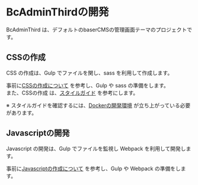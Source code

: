 # BcAdminThirdの開発

BcAdminThird は、デフォルトのbaserCMSの管理画面テーマのプロジェクトです。

 
## CSSの作成

CSS の作成は、Gulp でファイルを関し、sass を利用して作成します。  

事前に[CSSの作成について](./css) を参考し、Gulp や sass の準備をします。  
また、CSSの作成 は、[スタイルガイド](https://localhost/bc_admin_third/guide.html) を参考にします。
  
※ スタイルガイドを確認するには、[Dockerの開発環境](../../preparation/environment) が立ち上がっている必要があります。

 
## Javascriptの開発

Javascript の開発は、Gulp でファイルを監視し Webpack を利用して開発します。

事前に[Javascriptの作成について](./javascript) を参考し、Gulp や Webpack の準備をします。
